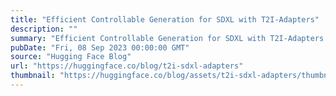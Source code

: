 ```yaml
---
title: "Efficient Controllable Generation for SDXL with T2I-Adapters"
description: ""
summary: "Efficient Controllable Generation for SDXL with T2I-Adapters T2I-Adapter is an efficient plug-and-pl..."
pubDate: "Fri, 08 Sep 2023 00:00:00 GMT"
source: "Hugging Face Blog"
url: "https://huggingface.co/blog/t2i-sdxl-adapters"
thumbnail: "https://huggingface.co/blog/assets/t2i-sdxl-adapters/thumbnail.png"
---
```


